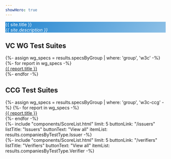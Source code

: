 ```yaml
---
showHero: true
---
```

<div class="ui one column grid">
  <div class="column">
    <div id="gradient-title" class="ui very padded segment centered grid" style="border: none;">
      <div class="row">
        <span class="ui huge red text" style="color: white">
          {{ site.title }}
        </span>
      </div>
      <div class="row">
        <span class="ui large text" style="color: white">
          <i>{{ site.description }}</i>
        </span>
      </div>
    </div>
  </div>
</div>

<div class="ui two column stackable grid">
  <div class="stretched row">
    <div class="column">
      <div class="ui very padded segment">
        <h2>VC WG Test Suites</h2>
        <div class="ui bulleted list">
            {%- assign wg_specs = results.specsByGroup | where: 'group', 'w3c' -%}
          {%- for report in wg_specs -%}
          <div class="item">
            <a href="/reports/{{ report.shortName | slugify }}">
              {{ report.title }}
            </a>
          </div>
          {%- endfor -%}
        </div>
      </div>
    </div>
    <div class="column">
      <div class="ui very padded segment">
        <h2>CCG Test Suites</h2>
        <div class="ui bulleted list">
        {%- assign wg_specs = results.specsByGroup | where: 'group', 'w3c-ccg' -%}
        {%- for report in wg_specs -%}
          <div class="item">
            <a href="/reports/{{ report.shortName | slugify }}">
              {{ report.title }}
            </a>
          </div>
          {%- endfor -%}
        </div>
      </div>
    </div>
  </div>
    <div class="column">
      {%- include "components/ScoreList.html"
        limit: 5
        buttonLink: "/issuers"
        listTitle: "Issuers"
        buttonText: "View all"
        itemList: results.companiesByTestType.Issuer -%}
    </div>
    <div class="column">
      {%- include "components/ScoreList.html"
        limit: 5
        buttonLink: "/verifiers"
        listTitle: "Verifiers"
        buttonText: "View all"
        itemList: results.companiesByTestType.Verifier -%}
    </div>
</div>

<!--
<div class="ui one column stackable grid">
  <div class="column">
    {% include "components/TestSuiteList.html" %}
  </div>
</div>
-->
<style>
#gradient-title {
  background: rgb(33,133,208);
  background: linear-gradient(130deg, rgba(33,133,208,1) 0%, rgba(33,133,208,0.5) 100%); 
}
</style>